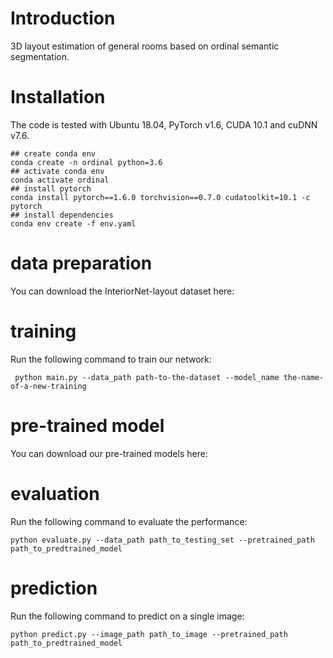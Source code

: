 # Introduction
3D layout estimation of general rooms based on ordinal semantic segmentation.



# Installation
The code is tested with Ubuntu 18.04, PyTorch v1.6, CUDA 10.1 and cuDNN v7.6.

```
## create conda env
conda create -n ordinal python=3.6
## activate conda env
conda activate ordinal
## install pytorch
conda install pytorch==1.6.0 torchvision==0.7.0 cudatoolkit=10.1 -c pytorch
## install dependencies
conda env create -f env.yaml
```
# data preparation
You can download the InteriorNet-layout dataset here: 


# training
Run the following command to train our network:
```
 python main.py --data_path path-to-the-dataset --model_name the-name-of-a-new-training
```
# pre-trained model
You can download our pre-trained models here: 

# evaluation
Run the following command to evaluate the performance:
```
python evaluate.py --data_path path_to_testing_set --pretrained_path path_to_predtrained_model
```

# prediction
Run the following command to predict on a single image:
```
python predict.py --image_path path_to_image --pretrained_path path_to_predtrained_model
```


